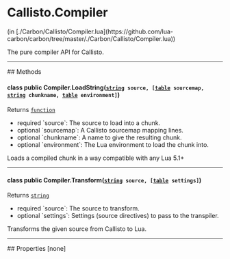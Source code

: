 <h1 class="class-title">Callisto.Compiler</h1>
<span class="file-link">(in [./Carbon/Callisto/Compiler.lua](https://github.com/lua-carbon/carbon/tree/master/./Carbon/Callisto/Compiler.lua))</span><br/>

The pure compiler API for Callisto.


<hr />
## Methods
<h4 class="method-name"><span class="doc-scope doc-class">class</span> <span class="doc-visibility doc-public">public</span> Compiler.LoadString(<code><a href="Types#string">string</a> source, [<a href="Types#table">table</a> sourcemap, <a href="Types#string">string</a> chunkname, <a href="Types#table">table</a> environment]</code>)</h4>
<p class="method-returns bold">Returns <code><a href="Types#function">function</a></code></p>
<ul class="doc-arg-list">
<li><span class="doc-arg-level doc-required">required</span>  `source`: The source to load into a chunk.</li>
<li><span class="doc-arg-level doc-optional">optional</span>  `sourcemap`: A Callisto sourcemap mapping lines.</li>
<li><span class="doc-arg-level doc-optional">optional</span>  `chunkname`: A name to give the resulting chunk.</li>
<li><span class="doc-arg-level doc-optional">optional</span>  `environment`: The Lua environment to load the chunk into.</li>
</ul>

Loads a compiled chunk in a way compatible with any Lua 5.1+
<hr/>
<h4 class="method-name"><span class="doc-scope doc-class">class</span> <span class="doc-visibility doc-public">public</span> Compiler.Transform(<code><a href="Types#string">string</a> source, [<a href="Types#table">table</a> settings]</code>)</h4>
<p class="method-returns bold">Returns <code><a href="Types#string">string</a></code></p>
<ul class="doc-arg-list">
<li><span class="doc-arg-level doc-required">required</span>  `source`: The source to transform.</li>
<li><span class="doc-arg-level doc-optional">optional</span>  `settings`: Settings (source directives) to pass to the transpiler.</li>
</ul>

Transforms the given source from Callisto to Lua.

<hr />
## Properties
[none]